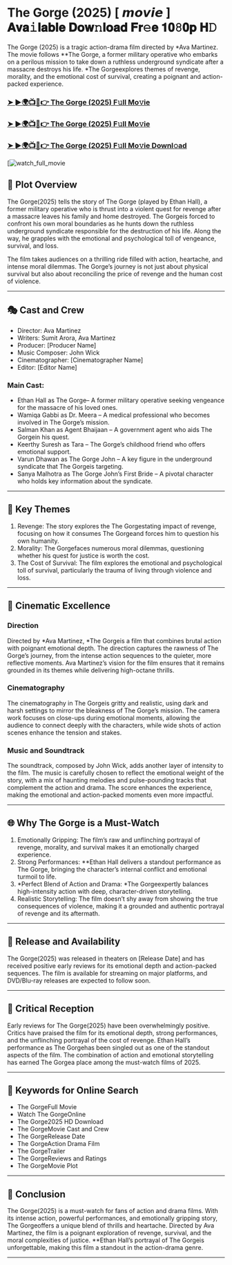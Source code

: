 # The Gorge (2025) [ 𝙢𝙤𝙫𝙞𝙚 ] 𝐀𝐯𝐚𝚒𝐥𝐚𝐛𝐥𝐞 𝐃𝐨𝐰𝚗𝐥𝐨𝐚𝐝 𝐅𝐫𝚎𝐞 𝟏𝟎𝟾𝟎𝐩 𝐇𝙳

The Gorge (2025) is a tragic action-drama film directed by *Ava Martinez. The movie follows **The Gorge, a former military operative who embarks on a perilous mission to take down a ruthless underground syndicate after a massacre destroys his life. *The Gorgeexplores themes of revenge, morality, and the emotional cost of survival, creating a poignant and action-packed experience.

### [➤ ►🌍📺📱👉   The Gorge (2025) F𝚞ll Mo𝚟ie](https://rb.gy/sujems)

### [➤ ►🌍📺📱👉   The Gorge (2025) F𝚞ll Mo𝚟ie](https://rb.gy/sujems)

### [➤ ►🌍📺📱👉   The Gorge (2025) F𝚞ll Mo𝚟ie Downl𝚘ad](https://rb.gy/sujems)

[![watch_full_movie](https://media.themoviedb.org/t/p/w533_and_h300_bestv2/9nhjGaFLKtddDPtPaX5EmKqsWdH.jpg)

## 📖 Plot Overview

The Gorge(2025) tells the story of The Gorge (played by Ethan Hall), a former military operative who is thrust into a violent quest for revenge after a massacre leaves his family and home destroyed. The Gorgeis forced to confront his own moral boundaries as he hunts down the ruthless underground syndicate responsible for the destruction of his life. Along the way, he grapples with the emotional and psychological toll of vengeance, survival, and loss.

The film takes audiences on a thrilling ride filled with action, heartache, and intense moral dilemmas. The Gorge’s journey is not just about physical survival but also about reconciling the price of revenge and the human cost of violence.

---

## 🎭 Cast and Crew

- Director: Ava Martinez  
- Writers: Sumit Arora, Ava Martinez  
- Producer: [Producer Name]  
- Music Composer: John Wick  
- Cinematographer: [Cinematographer Name]  
- Editor: [Editor Name]  

### Main Cast:

- Ethan Hall as The Gorge– A former military operative seeking vengeance for the massacre of his loved ones.  
- Wamiqa Gabbi as Dr. Meera – A medical professional who becomes involved in The Gorge’s mission.  
- Salman Khan as Agent Bhaijaan – A government agent who aids The Gorgein his quest.  
- Keerthy Suresh as Tara – The Gorge’s childhood friend who offers emotional support.  
- Varun Dhawan as The Gorge John – A key figure in the underground syndicate that The Gorgeis targeting.  
- Sanya Malhotra as The Gorge John’s First Bride – A pivotal character who holds key information about the syndicate.

---

## 🌟 Key Themes

1. Revenge: The story explores the The Gorgestating impact of revenge, focusing on how it consumes The Gorgeand forces him to question his own humanity.  
2. Morality: The Gorgefaces numerous moral dilemmas, questioning whether his quest for justice is worth the cost.  
3. The Cost of Survival: The film explores the emotional and psychological toll of survival, particularly the trauma of living through violence and loss.

---

## 🎥 Cinematic Excellence

### Direction  
Directed by *Ava Martinez, *The Gorgeis a film that combines brutal action with poignant emotional depth. The direction captures the rawness of The Gorge’s journey, from the intense action sequences to the quieter, more reflective moments. Ava Martinez’s vision for the film ensures that it remains grounded in its themes while delivering high-octane thrills.

### Cinematography  
The cinematography in The Gorgeis gritty and realistic, using dark and harsh settings to mirror the bleakness of The Gorge’s mission. The camera work focuses on close-ups during emotional moments, allowing the audience to connect deeply with the characters, while wide shots of action scenes enhance the tension and stakes.

### Music and Soundtrack  
The soundtrack, composed by John Wick, adds another layer of intensity to the film. The music is carefully chosen to reflect the emotional weight of the story, with a mix of haunting melodies and pulse-pounding tracks that complement the action and drama. The score enhances the experience, making the emotional and action-packed moments even more impactful.

---

## 🌐 Why The Gorge is a Must-Watch

1. Emotionally Gripping: The film’s raw and unflinching portrayal of revenge, morality, and survival makes it an emotionally charged experience.  
2. Strong Performances: **Ethan Hall delivers a standout performance as The Gorge, bringing the character’s internal conflict and emotional turmoil to life.  
3. *Perfect Blend of Action and Drama: *The Gorgeexpertly balances high-intensity action with deep, character-driven storytelling.  
4. Realistic Storytelling: The film doesn’t shy away from showing the true consequences of violence, making it a grounded and authentic portrayal of revenge and its aftermath.

---

## 📅 Release and Availability

The Gorge(2025) was released in theaters on [Release Date] and has received positive early reviews for its emotional depth and action-packed sequences. The film is available for streaming on major platforms, and DVD/Blu-ray releases are expected to follow soon.

---

## 📝 Critical Reception

Early reviews for The Gorge(2025) have been overwhelmingly positive. Critics have praised the film for its emotional depth, strong performances, and the unflinching portrayal of the cost of revenge. Ethan Hall’s performance as The Gorgehas been singled out as one of the standout aspects of the film. The combination of action and emotional storytelling has earned The Gorgea place among the must-watch films of 2025.

---

## 🔑 Keywords for Online Search

- The GorgeFull Movie  
- Watch The GorgeOnline  
- The Gorge2025 HD Download  
- The GorgeMovie Cast and Crew  
- The GorgeRelease Date  
- The GorgeAction Drama Film  
- The GorgeTrailer  
- The GorgeReviews and Ratings  
- The GorgeMovie Plot  

---

## 📢 Conclusion

The Gorge(2025) is a must-watch for fans of action and drama films. With its intense action, powerful performances, and emotionally gripping story, The Gorgeoffers a unique blend of thrills and heartache. Directed by Ava Martinez, the film is a poignant exploration of revenge, survival, and the moral complexities of justice. **Ethan Hall’s portrayal of The Gorgeis unforgettable, making this film a standout in the action-drama genre.

---
